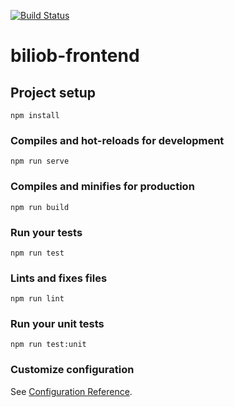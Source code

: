 [![Build Status](https://www.travis-ci.org/Jannchie/biliob-frontend.svg?branch=master)](https://www.travis-ci.org/Jannchie/biliob-frontend)
# biliob-frontend

## Project setup
```
npm install
```

### Compiles and hot-reloads for development
```
npm run serve
```

### Compiles and minifies for production
```
npm run build
```

### Run your tests
```
npm run test
```

### Lints and fixes files
```
npm run lint
```

### Run your unit tests
```
npm run test:unit
```

### Customize configuration
See [Configuration Reference](https://cli.vuejs.org/config/).
